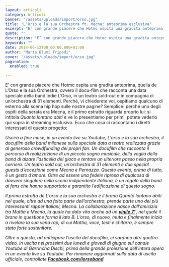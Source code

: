 ```yaml
---
layout: articoli
category: Articoli
banner: "/assets/uploads/import/orso.jpg"
title: "L’Orso e la sua Orchestra ft. Mecna: anteprima esclusiva"
excerpt: "E’ con grande piacere che Hotmc ospita una gradita anteprima, quella de L’Orso e la sua Orchestra, ovvero il docu-film che racconta una data speciale della band indie L’Orso, in un teatro sold-out e in compagnia di un’orchestra di 31 elementi. Perché, vi chiederete voi, ospitiamo qualcuno di esterno alla scena hip hop sulle nostre [&hellip"
quote: ""
description: "E’ con grande piacere che Hotmc ospita una gradita anteprima, quella de L’Orso e la sua Orchestra, ovvero il docu-film che racconta una data speciale della band indie L’Orso, in un teatro sold-out e in compagnia di un’orchestra di 31 elementi. Perché, vi chiederete voi, ospitiamo qualcuno di esterno alla scena hip hop sulle nostre [&hellip"
keywords: ""
date: 2014-06-12T00:00:00.000+01:00
author: "Marta Blumi Tripodi"
cover: "/assets/uploads/import/orso.jpg"
pagination:
  enabled: true

---
```


[](https://hotmc.com/wp-content/uploads/2014/06/orso.jpg)

E’ con grande piacere che Hotmc ospita una gradita anteprima, quella de L’Orso e la sua Orchestra, ovvero il docu-film che racconta una data speciale della band indie L’Orso, in un teatro sold-out e in compagnia di un’orchestra di 31 elementi. Perché, vi chiederete voi, ospitiamo qualcuno di esterno alla scena hip hop sulle nostre pagine? Semplice: perché uno degli ospiti della serata era Mecna, e il primo estratto riguarda proprio lui: si intitola _Quanto lontano abiti_ e ve lo presentiamo per primi, potete vederlo qui sopra in streaming esclusivo. Ecco che cosa ci raccontano i diretti interessati di questo progetto:

_Uscirà a fine mese, in un evento live su Youtube, L’orso e la sua orchestra, il docufilm della band milanese sulla speciale data a teatro realizzata grazie al generoso crowdfunding dei propri fan. Un docufilm che racconta il percorso di realizzazione di un piccolo sogno musicale, della voglia della band di alzare l’asticella del gioco e tentare un ulteriore passo nella propria carriera. Un teatro sold out, un’orchestra di 31 elementi e due special guests d’eccezione come Mecna e Pernazza. Questo evento, prima di tutto, è un gesto d’amore. Oltre ad essere una fedele ripresa di qualcosa di davvero singolare nella scena indipendente italiana, è un regalo della band ai fans che hanno supportato e garantito l’edificazione di questo sogno._

_Il primo estratto de L’orso e la sua orchestra è il brano Quanto lontano abiti nel quale, oltre ad una folta parte dell’orchestra, prende parte uno dei più interessanti rapper italiani, Mecna. La collaborazione nasce dall’amicizia tra Mattia e Mecna, la quale ha dato vita anche ad un [**vinile 7′**](https://garrinchadischi.bandcamp.com/album/ti-augurerei-il-male-quanto-lontano-abiti-con-mecna "http://garrinchadischi.bandcamp.com/album/ti-augurerei-il-male-quanto-lontano-abiti-con-mecna")‘, nel quale il brano in questione forma il lato B. L’orso, di nuovo, muta e finalmente inizia a rivelare la sua vena rap, di cui Mattia, voce, testi e chitarra, è sempre stato forte sostenitore._

_Oltre a questo, ad anticipare l’uscita del docufilm, ci saranno altri quattro video, in uscita nei prossimi due lunedì e giovedì di giugno sul canale Youtube di Garrincha Dischi, prima della grande proiezione dell’intera opera in un evento live su Youtube. Per rimanere aggiornati sulla data di uscita ufficiale, controllate [**Facebook.com/lorsoband**](https://facebook.com/lorsoband "http://facebook.com/lorsoband")_